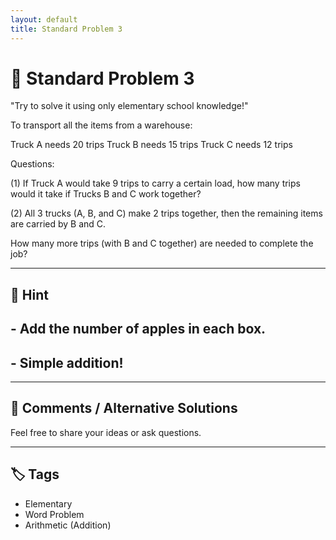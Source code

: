 ```yaml
---
layout: default
title: Standard Problem 3
---
```


# 🧮 Standard Problem 3

"Try to solve it using only elementary school knowledge!"

To transport all the items from a warehouse:

Truck A needs 20 trips
Truck B needs 15 trips
Truck C needs 12 trips

Questions:

(1)
If Truck A would take 9 trips to carry a certain load,
how many trips would it take if Trucks B and C work together?

(2)
All 3 trucks (A, B, and C) make 2 trips together,
then the remaining items are carried by B and C.

How many more trips (with B and C together) are needed to complete the job?

---

## 📝 Hint

## - Add the number of apples in each box.
## - Simple addition!

---

## 💬 Comments / Alternative Solutions

Feel free to share your ideas or ask questions.

---

## 🏷 Tags

- Elementary 
- Word Problem  
- Arithmetic (Addition)
